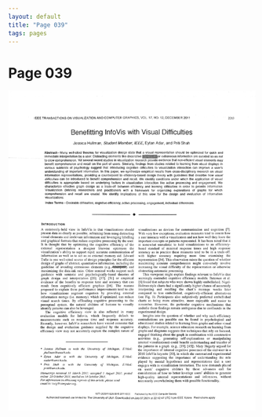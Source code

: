 ```yaml
---
layout: default
title: "Page 039"
tags: pages
---
```


# Page 039

<img src="/assets/scans/39.png" alt="Page with chartjunk removed" width="800"/>
